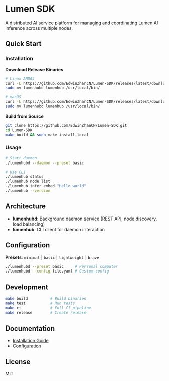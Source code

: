 # Lumen SDK

A distributed AI service platform for managing and coordinating Lumen AI inference across multiple nodes.

## Quick Start

### Installation

**Download Release Binaries**
```bash
# Linux AMD64
curl -L https://github.com/EdwinZhanCN/Lumen-SDK/releases/latest/download/lumenhub-latest-linux-amd64.tar.gz | tar xz
sudo mv lumenhubd lumenhub /usr/local/bin/

# macOS
curl -L https://github.com/EdwinZhanCN/Lumen-SDK/releases/latest/download/lumenhub-latest-darwin-amd64.tar.gz | tar xz
sudo mv lumenhubd lumenhub /usr/local/bin/
```

**Build from Source**
```bash
git clone https://github.com/EdwinZhanCN/Lumen-SDK.git
cd Lumen-SDK
make build && sudo make install-local
```

### Usage
```bash
# Start daemon
./lumenhubd --daemon --preset basic

# Use CLI
./lumenhub status
./lumenhub node list
./lumenhub infer embed "Hello world"
./lumenhub --version
```

## Architecture

- **lumenhubd**: Background daemon service (REST API, node discovery, load balancing)
- **lumenhub**: CLI client for daemon interaction

## Configuration

**Presets**: `minimal` | `basic` | `lightweight` | `brave`

```bash
./lumenhubd --preset basic     # Personal computer
./lumenhubd --config file.yaml # Custom config
```

## Development

```bash
make build          # Build binaries
make test           # Run tests
make ci             # Full CI pipeline
make release        # Create release
```

## Documentation

- [Installation Guide](docs/installation.md)
- [Configuration](docs/configuration.md)

## License

MIT
